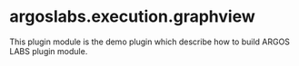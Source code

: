 # argoslabs.execution.graphview

This plugin module is the demo plugin which describe how to build 
ARGOS LABS plugin module.
